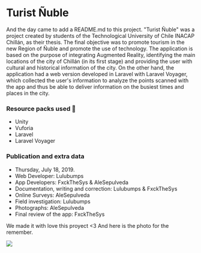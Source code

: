 # Turist Ñuble

And the day came to add a README.md to this project. "Turist Ñuble" was a project created by students of the Technological University of Chile INACAP Chillán, as their thesis. The final objective was to promote tourism in the new Region of Ñuble and promote the use of technology.
The application is based on the purpose of integrating Augmented Reality, identifying the main locations of the city of Chillán (in its first stage) and providing the user with cultural and historical information of the city.
On the other hand, the application had a web version developed in Laravel with Laravel Voyager, which collected the user's information to analyze the points scanned with the app and thus be able to deliver information on the busiest times and places in the city.

### Resource packs used 🔧
* Unity
* Vuforia
* Laravel
* Laravel Voyager

### Publication and extra data
* Thursday, July 18, 2019.
* Web Developer: Lulubumps
* App Developers: FxckTheSys & AleSepulveda
* Documentation, writing and correction: Lulubumps & FxckTheSys
* Online Surveys: AleSepulveda
* Field investigation: Lulubumps
* Photographs: AleSepulveda
* Final review of the app: FxckTheSys

We made it with love this proyect <3 
And here is the photo for the remember.

<img src="https://instagram.fccp1-1.fna.fbcdn.net/v/t51.2885-15/66292103_2193427527583706_5771975310579922989_n.jpg?stp=dst-jpg_e35&_nc_ht=instagram.fccp1-1.fna.fbcdn.net&_nc_cat=102&_nc_ohc=xbOP0gT7UucAX9X2cMt&tn=JbtdgvTaKznMphw_&edm=AGenrX8BAAAA&ccb=7-5&oh=00_AT8FpBog4cfQdnXS7rwXfXA-HiFIPunSywuuvsO8G3zVVw&oe=62ED62C0&_nc_sid=5eceaa">

